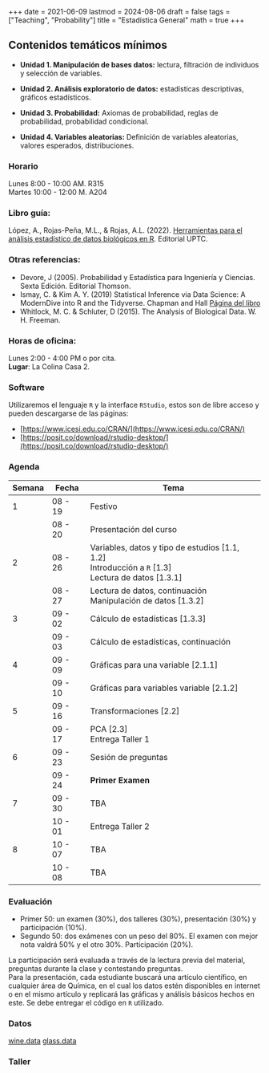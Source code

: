 +++
date      = 2021-06-09
lastmod   = 2024-08-06
draft     = false
tags      = ["Teaching", "Probability"]
title     = "Estadística General"
math      = true
+++


## Contenidos temáticos mínimos

* **Unidad 1. Manipulación de bases datos:** lectura, filtración de individuos y selección de variables.

* **Unidad 2. Análisis exploratorio de datos:** estadísticas descriptivas, gráficos estadísticos.

* **Unidad 3. Probabilidad:** Axiomas de probabilidad, reglas de probabilidad, probabilidad condicional.

* **Unidad 4. Variables aleatorias:** Definición de variables aleatorias, valores esperados, distribuciones.



### Horario

Lunes 8:00 - 10:00 AM. R315 <br>
Martes 10:00 - 12:00 M. A204 <br>


### Libro guía:

López, A., Rojas-Peña, M.L., & Rojas, A.L. (2022). [Herramientas para el análisis estadístico de datos biológicos en R](https://alexrojas.netlify.app/publication/hbio/). Editorial UPTC.

### Otras referencias:

* Devore, J (2005). Probabilidad y Estadística para Ingeniería y Ciencias. Sexta Edición. Editorial
Thomson.
* Ismay, C. & Kim A. Y. (2019) Statistical Inference via Data Science: A ModernDive into R and the Tidyverse.  Chapman and Hall [Página del libro](https://moderndive.com)
* Whitlock, M. C. & Schluter, D (2015). The Analysis of Biological Data. W. H. Freeman.

### Horas de oficina: 

Lunes 2:00 - 4:00 PM o por cita. <br>
**Lugar**: La Colina Casa 2. 

### Software

Utilizaremos el lenguaje `R` y la interface `RStudio`, estos son de libre acceso y pueden descargarse de las páginas: 

* [https://www.icesi.edu.co/CRAN/](https://www.icesi.edu.co/CRAN/)
* [https://posit.co/download/rstudio-desktop/](https://posit.co/download/rstudio-desktop/)


### Agenda

Semana | Fecha | Tema |
---| ---| --- |
1  | 08 - 19 | Festivo |
&nbsp; | 08 - 20 | Presentación del curso  |
2  |  08 - 26 | Variables, datos y tipo de estudios [1.1, 1.2] <br> Introducción a `R` [1.3] <br> Lectura de datos [1.3.1]  |
&nbsp; | 08 - 27 | Lectura de datos, continuación <br>Manipulación de datos [1.3.2]  |
3  |  09 - 02 | Cálculo de estadísticas [1.3.3]  |
&nbsp; | 09 - 03 | Cálculo de estadísticas, continuación |
4  | 09 - 09 | Gráficas para una variable [2.1.1] |
&nbsp; | 09 - 10  | Gráficas para variables variable [2.1.2] |
5  | 09 - 16 | Transformaciones [2.2] |
&nbsp; | 09 - 17  | PCA [2.3] <br> Entrega Taller 1 |
6  | 09 - 23 | Sesión de preguntas |
&nbsp; | 09 - 24  | **Primer Examen** |
7  | 09 - 30 | TBA |
&nbsp; | 10 - 01  | Entrega Taller 2 |
8  | 10 - 07 | TBA |
&nbsp; | 10 - 08  | TBA |





### Evaluación

* Primer 50: un examen (30%), dos talleres (30%), presentación (30%) y participación (10%). 
* Segundo 50: dos exámenes con un peso del 80%. El examen con mejor nota valdrá 50% y el otro 30%. Participación (20%).

La participación será evaluada a través de la lectura previa del material, preguntas durante la clase  y contestando preguntas. <br>
Para la presentación, cada estudiante buscará una artículo científico, en cualquier área de Química, en el cual los datos estén disponibles en internet o en el mismo artículo y replicará las gráficas y análisis básicos hechos en este. Se debe entregar el código en `R` utilizado.

### Datos

[wine.data](https://alexrojas.netlify.app/Data/EG/wine.data)
[glass.data](https://alexrojas.netlify.app/Data/EG/glass.data)


### Taller




<!--
La segunda corresponde a un trabajo que hará cada estudiante individualmente el lunes anterior a cada examen. Este trabajo consiste en crear una pregunta de selección múltiple del material a evaluar en el examen. Toda las entregas deben hacerse a tiempo, ya que no se aceptará material después de la hora de entrega establecida. Además, se debe entregar un archivo en formato markdown. **NO** se aceptan archivos en ningún otro formato.
-->


<!--
8  | Oct 19 |  <font color="green">Sesión de preguntas</font>  |
&nbsp; | Oct 21 | <font color="red">Examen II</font> |
9 | Oct 26 | Solución Examen II |
&nbsp; | Oct 28 | Semana de la investigación |
10 | Nov 02 | Análisis exploratorio de datos |
&nbsp; | Nov 04 | Capacitación jurado de votación |
11 | Nov 09 | Análisis exploratorio de datos, continuación |
&nbsp; | Nov 11 | Análisis exploratorio de datos, continuación |
12 | Nov 16 | <font color="green">Sesión de preguntas</font> |
&nbsp; | Nov 18 | <font color="red">Examen III</font> |
13 | Nov 23 | |
&nbsp; | Nov 25 |  |



### Código Noviembre 2

```{r}
library(tidyverse)
library(knitr)
library(wooldridge)
library(kableExtra)

data('ceosal1')

```

### Código Septiembre 9

```{r}

## Si ya está instalada  la librería tidyverse:
# install.packages(c("wooldridge","knitr","kableExtra"))

## De otro modo:
# install.packages(c("wooldridge","knitr","kableExtra","tidyverse"))


library(tidyverse)
library(knitr)
library(wooldridge)
library(kableExtra)

data(alcohol)

alcohol$abuse = factor(alcohol$abuse, labels = c("No alcohólico","Alcohólico"))


#  Tabla de frecuencias abuso de alcohol
table(alcohol$abuse)


# Diagrama de barras

ggplot(alcohol, aes(x= abuse)) +
  geom_bar() +
  labs(x="Abuso de alcohol", y="Frecuencia")


#  Tabla de frecuencias relativas abuso de alcohol
prop.table(table(alcohol$abuse))

tAlcohol = round(prop.table(table(alcohol$abuse)),3)


## Tabla de contingencia abuso de alcohol vs padre alcohólico

AlcPadre = table(alcohol$fathalc, alcohol$abuse)

# Impresión en pantalla con diferentes formatos

kable(AlcPadre, "pipe")

prop.table(AlcPadre) %>%
  kable("html", col.names = c("No", "Sí"), digits = 2) %>%
  kable_styling("striped", full_width = F) %>%
  add_header_above(c("","Abusa del alcohol"=2))


## Diagrama de barras agrupadas


AlcPadre = alcohol %>%
  group_by(fathalc,abuse) %>%
  summarize(f = n()/9822)


AlcPadre = alcohol %>%
  group_by(fathalc,abuse) %>%
  summarize(f = n()) %>%
  group_by(fathalc) %>%
  summarize(abuse, p = f/sum(f))



ggplot(AlcPadre, aes(x = factor(fathalc, labels = c("No","Sí")), y = p, fill= abuse)) +
  geom_bar(stat = "identity", position = "dodge2") +
  labs(x="Padre alcohólico", y="Frecuencia", fill = "Abuso de alcohol")


ggplot(AlcPadre, aes(x = factor(fathalc, labels = c("No","Sí")), y = p, fill= abuse)) +
  geom_bar(stat = "identity", position = "dodge2") +
  labs(x="Padre alcohólico", y="Frecuencia", fill = "Abuso de alcohol") +
  theme(legend.position = "bottom")
  
ggplot(AlcPadre, aes(x = factor(fathalc, labels = c("No","Sí")), y = p, fill= abuse)) +
  geom_bar(stat = "identity", position = "dodge2") + 
  scale_fill_manual(values=c("#003399", "#336600")) +
  labs(x="Padre alcohólico", y="Frecuencia", fill = "Abuso de alcohol") +
  theme(legend.position = "bottom")
  
```

### Código Septiembre 2

```{r}
# install.packages("readxl")
# install.packages("tidyverse")

library(readxl)
library(tidyverse)

# Lectura de la base de datos
Can  = read_excel('CanEmpNov20.xlsx',1)

# Cálculo de la proporción de desempleados por provincia
Can = Can %>% mutate(PorcDesempleado = Unemployed/Population)

# Cálculo de la población total y total de desempleados
Can %>% summarise(Pob = sum(Population), Desempleo = sum(Unemployed))

# Proporción de desempleados
1735100/31275600
```

<font color="red">Sesión de preguntas</font> 




### Libro guía:

Pishro-Nik, H. (2014) *Introduction to Probability, Statistics, and Random Processes*. Kappa Research, LLC. <br>
Disponible *online* en la dirección: https://www.probabilitycourse.com

### Otras referencias:

+ Bertsekas, D. P. y Tsitsklis, J. N. (2002). *Introduction to Probability*. Athena Scientific.
+ Blanco, L. (2008). *Probabilidad*. Editorial UNAL.
+ Ross, S. M. (2014). *Introduction to Probability Models*. Academic press.

-->

